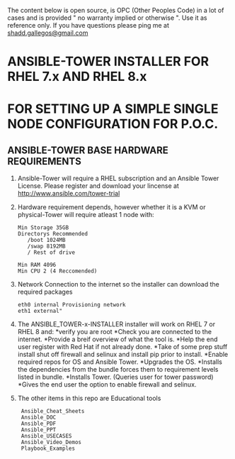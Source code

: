 The content below is open source, is OPC (Other Peoples Code) in a lot of cases and is provided " no warranty implied or otherwise ".  Use it as reference only.  If you have questions please ping me at shadd.gallegos@gmail.com 

# ANSIBLE-TOWER INSTALLER FOR RHEL 7.x AND RHEL 8.x
# FOR SETTING UP A SIMPLE SINGLE NODE CONFIGURATION FOR P.O.C.

## ANSIBLE-TOWER BASE HARDWARE REQUIREMENTS

   1. Ansible-Tower will require a RHEL subscription and an Ansible Tower License.
      Please register and download your lincense at http://www.ansible.com/tower-trial

   2. Hardware requirement depends, however whether it is a KVM or physical-Tower 
      will require atleast 1 node with:

          Min Storage 35GB
          Directorys Recommended
             /boot 1024MB
             /swap 8192MB
             / Rest of drive

          Min RAM 4096
          Min CPU 2 (4 Reccomended)

   3. Network Connection to the internet so the installer can download the required packages

          eth0 internal Provisioning network
          eth1 external"

   4. The ANSIBLE_TOWER-x-INSTALLER installer will work on RHEL 7 or RHEL 8 and:
          *verify you are root 
          *Check you are connected to the internet.
          *Provide a breif overview of what the tool is.
          *Help the end user register with Red Hat if not already done.
          *Take of some prep stuff install shut off firewall and selinux and install pip prior to install.
          *Enable required repos for OS and Ansible Tower.
          *Upgrades the OS.
          *Installs the dependencies from the bundle forces them to requirement levels listed in bundle.
          *Installs Tower. (Queries user for tower password) 
          *Gives the end user the option to enable firewall and selinux.

   5. The other items in this repo are Educational tools 

           Ansible_Cheat_Sheets
           Ansible_DOC
           Ansible_PDF
           Ansible_PPT
           Ansible_USECASES
           Ansible_Video_Demos
           Playbook_Examples


